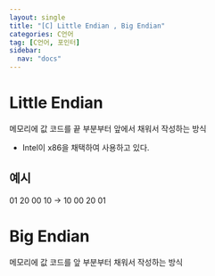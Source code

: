 ```yaml
---
layout: single
title: "[C] Little Endian , Big Endian"
categories: C언어
tag: [C언어, 포인터]
sidebar:
  nav: "docs"
---
```


# Little Endian
메모리에 값 코드를 끝 부분부터 앞에서 채워서 작성하는 방식
- Intel이 x86을 채택하여 사용하고 있다.
## 예시
01 20 00 10 -> 10 00 20 01
# Big Endian
메모리에 값 코드를 앞 부분부터 채워서 작성하는 방식
